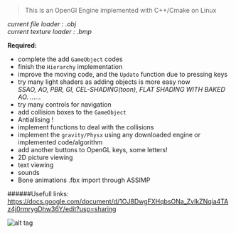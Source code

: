 >This is an OpenGl Engine implemented with C++/Cmake on Linux


_current file loader : .obj_  
_current texture loader : .bmp_ 

**Required:**
  - complete the add `GameObject` codes
  - finish the `Hierarchy` implementation
  - improve the moving code, and the `Update` function due to pressing keys
  - try many light shaders as adding objects is more easy now  
    *SSAO, AO, PBR, GI, CEL-SHADING(toon), FLAT SHADING WITH BAKED AO. ......*
  - try many controls for navigation 
  - add collision boxes to the `GameObject`
  - Antiallising !
  - implement functions to deal with the collisions
  - implement the `gravity/Physx` using any downloaded engine or implemented code/algorithm
  - add another buttons to OpenGL keys, some letters!
  - 2D picture viewing
  - text viewing
  - sounds
  - Bone animations .fbx import through ASSIMP
  
  ######Usefull links: https://docs.google.com/document/d/1OJ8DwgFXHqbsONa_ZvlkZNqia4TAz4j0rmrygDhw36Y/edit?usp=sharing  
    
![alt tag](https://lh3.googleusercontent.com/omAgrBkPyitVlfCWBC_KPib5oFBHSkniMAFmpRQmGtIvSZuY7N8Wgir85Bd8Vi_22qWndtGR_ebsR2I=w1920-h985)
  
